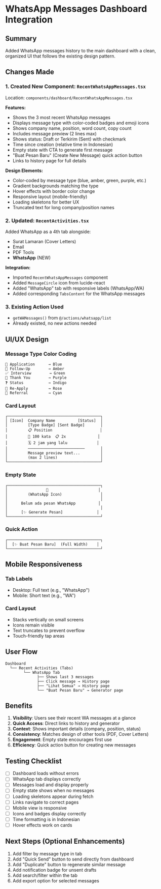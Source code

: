 # WhatsApp Messages Dashboard Integration

## Summary
Added WhatsApp messages history to the main dashboard with a clean, organized UI that follows the existing design pattern.

## Changes Made

### 1. Created New Component: `RecentWhatsAppMessages.tsx`
Location: `components/dashboard/RecentWhatsAppMessages.tsx`

**Features:**
- Shows the 3 most recent WhatsApp messages
- Displays message type with color-coded badges and emoji icons
- Shows company name, position, word count, copy count
- Includes message preview (2 lines max)
- Shows status: Draft or Terkirim (Sent) with checkmark
- Time since creation (relative time in Indonesian)
- Empty state with CTA to generate first message
- "Buat Pesan Baru" (Create New Message) quick action button
- Links to history page for full details

**Design Elements:**
- Color-coded by message type (blue, amber, green, purple, etc.)
- Gradient backgrounds matching the type
- Hover effects with border color change
- Responsive layout (mobile-friendly)
- Loading skeletons for better UX
- Truncated text for long company/position names

### 2. Updated: `RecentActivities.tsx`
Added WhatsApp as a 4th tab alongside:
- Surat Lamaran (Cover Letters)
- Email
- PDF Tools
- **WhatsApp** (NEW)

**Integration:**
- Imported `RecentWhatsAppMessages` component
- Added `MessageCircle` icon from lucide-react
- Added "WhatsApp" tab with responsive labels (WhatsApp/WA)
- Added corresponding `TabsContent` for the WhatsApp messages

### 3. Existing Action Used
- `getWAMessages()` from `@/actions/whatsapp/list`
- Already existed, no new actions needed

## UI/UX Design

### Message Type Color Coding
```
📝 Application      → Blue
🔄 Follow-Up        → Amber
✅ Interview        → Green
🙏 Thank You        → Purple
❓ Status           → Indigo
🔁 Re-Apply         → Rose
👥 Referral         → Cyan
```

### Card Layout
```
┌─────────────────────────────────────────┐
│ [Icon]  Company Name          [Status]  │
│         [Type Badge] [Sent Badge]       │
│         📋 Position                     │
│         📄 100 kata  📋 2x              │
│         🗓️ 2 jam yang lalu             │
│         ─────────────────────────       │
│         Message preview text...         │
│         (max 2 lines)                   │
└─────────────────────────────────────────┘
```

### Empty State
```
┌─────────────────────────────────────────┐
│                 💬                      │
│         (WhatsApp Icon)                 │
│                                         │
│      Belum ada pesan WhatsApp          │
│                                         │
│      [✨ Generate Pesan]               │
└─────────────────────────────────────────┘
```

### Quick Action
```
┌─────────────────────────────────────────┐
│  [✨ Buat Pesan Baru]  (Full Width)    │
└─────────────────────────────────────────┘
```

## Mobile Responsiveness

### Tab Labels
- Desktop: Full text (e.g., "WhatsApp")
- Mobile: Short text (e.g., "WA")

### Card Layout
- Stacks vertically on small screens
- Icons remain visible
- Text truncates to prevent overflow
- Touch-friendly tap areas

## User Flow

```
Dashboard
  └── Recent Activities (Tabs)
        └── WhatsApp Tab
              ├── Shows last 3 messages
              ├── Click message → History page
              ├── "Lihat Semua" → History page
              └── "Buat Pesan Baru" → Generator page
```

## Benefits

1. **Visibility**: Users see their recent WA messages at a glance
2. **Quick Access**: Direct links to history and generator
3. **Context**: Shows important details (company, position, status)
4. **Consistency**: Matches design of other tools (PDF, Cover Letters)
5. **Engagement**: Empty state encourages first use
6. **Efficiency**: Quick action button for creating new messages

## Testing Checklist

- [ ] Dashboard loads without errors
- [ ] WhatsApp tab displays correctly
- [ ] Messages load and display properly
- [ ] Empty state shows when no messages
- [ ] Loading skeletons appear during fetch
- [ ] Links navigate to correct pages
- [ ] Mobile view is responsive
- [ ] Icons and badges display correctly
- [ ] Time formatting is in Indonesian
- [ ] Hover effects work on cards

## Next Steps (Optional Enhancements)

1. Add filter by message type in tab
2. Add "Quick Send" button to send directly from dashboard
3. Add "Duplicate" button to regenerate similar message
4. Add notification badge for unsent drafts
5. Add search/filter within the tab
6. Add export option for selected messages
